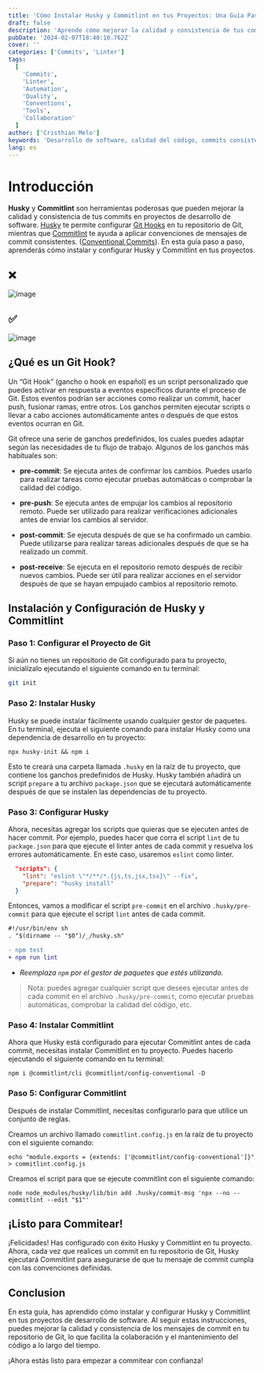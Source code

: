```yaml
---
title: 'Cómo Instalar Husky y Commitlint en tus Proyectos: Una Guía Paso a Paso'
draft: false
description: 'Aprende cómo mejorar la calidad y consistencia de tus commits en proyectos de software con Husky y Commitlint. Esta guía proporciona instrucciones paso a paso sobre cómo instalar y configurar estas poderosas herramientas, asegurando una mejor colaboración y mantenimiento del código a través de mensajes de commit estandarizados.'
pubDate: '2024-02-07T18:40:10.762Z'
cover: ''
categories: ['Commits', 'Linter']
tags:
  [
    'Commits',
    'Linter',
    'Automation',
    'Quality',
    'Conventions',
    'Tools',
    'Collaboration'
  ]
author: ['Cristhian Melo']
keywords: 'Desarrollo de software, calidad del código, commits consistentes, convenciones de commit, Husky, Commitlint, Git Hooks, automatización de procesos, control de versiones'
lang: es
---
```


# Introducción

**Husky** y **Commitlint** son herramientas poderosas que pueden mejorar la calidad y consistencia de tus commits en proyectos de desarrollo de software. [Husky](https://typicode.github.io/husky/) te permite configurar [Git Hooks](#qué-es-un-git-hook) en tu repositorio de Git, mientras que [Commitlint](https://commitlint.js.org/#/) te ayuda a aplicar convenciones de mensajes de commit consistentes. ([Conventional Commits](https://www.conventionalcommits.org/en/v1.0.0/)). En esta guía paso a paso, aprenderás cómo instalar y configurar Husky y Commitlint en tus proyectos.

## ❌

![image](/blog/how-to-install-husky-and-commitlint-in-your-projects-a-step-by-step-guide/no-conventional-commit.webp)

## ✅

![image](/blog/how-to-install-husky-and-commitlint-in-your-projects-a-step-by-step-guide/conventional-commit.webp)

## ¿Qué es un Git Hook?

Un “Git Hook” (gancho o hook en español) es un script personalizado que puedes activar en respuesta a eventos específicos durante el proceso de Git. Estos eventos podrían ser acciones como realizar un commit, hacer push, fusionar ramas, entre otros. Los ganchos permiten ejecutar scripts o llevar a cabo acciones automáticamente antes o después de que estos eventos ocurran en Git.

Git ofrece una serie de ganchos predefinidos, los cuales puedes adaptar según las necesidades de tu flujo de trabajo. Algunos de los ganchos más habituales son:

- **pre-commit**: Se ejecuta antes de confirmar los cambios. Puedes usarlo para realizar tareas como ejecutar pruebas automáticas o comprobar la calidad del código.

- **pre-push**: Se ejecuta antes de empujar los cambios al repositorio remoto. Puede ser utilizado para realizar verificaciones adicionales antes de enviar los cambios al servidor.

- **post-commit**: Se ejecuta después de que se ha confirmado un cambio. Puede utilizarse para realizar tareas adicionales después de que se ha realizado un commit.

- **post-receive**: Se ejecuta en el repositorio remoto después de recibir nuevos cambios. Puede ser útil para realizar acciones en el servidor después de que se hayan empujado cambios al repositorio remoto.

## Instalación y Configuración de Husky y Commitlint

### Paso 1: Configurar el Proyecto de Git

Si aún no tienes un repositorio de Git configurado para tu proyecto, inicialízalo ejecutando el siguiente comando en tu terminal:

```bash
git init
```

### Paso 2: Instalar Husky

Husky se puede instalar fácilmente usando cualquier gestor de paquetes. En tu terminal, ejecuta el siguiente comando para instalar Husky como una dependencia de desarrollo en tu proyecto:

```shell
npx husky-init && npm i
```

Esto te creará una carpeta llamada `.husky` en la raíz de tu proyecto, que contiene los ganchos predefinidos de Husky. Husky también añadirá un script `prepare` a tu archivo `package.json` que se ejecutará automáticamente después de que se instalen las dependencias de tu proyecto.

### Paso 3: Configurar Husky

Ahora, necesitas agregar los scripts que quieras que se ejecuten antes de hacer commit. Por ejemplo, puedes hacer que corra el script `lint` de tu `package.json`
para que ejecute el linter antes de cada commit y resuelva los errores automáticamente. En este caso, usaremos `eslint` como linter.

```json
  "scripts": {
    "lint": "eslint \"*/**/*.{js,ts,jsx,tsx}\" --fix",
    "prepare": "husky install"
  }
```

Entonces, vamos a modificar el script `pre-commit` en el archivo `.husky/pre-commit` para que ejecute el script `lint` antes de cada commit.

```diff title=".husky/pre-commit"
#!/usr/bin/env sh
. "$(dirname -- "$0")/_/husky.sh"

- npm test
+ npm run lint
```

- _Reemplaza `npm` por el gestor de paquetes que estés utilizando._

> Nota: puedes agregar cualquier script que desees ejecutar antes de cada commit en el archivo `.husky/pre-commit`, como ejecutar pruebas automáticas, comprobar la calidad del código, etc.

### Paso 4: Instalar Commitlint

Ahora que Husky está configurado para ejecutar Commitlint antes de cada commit, necesitas instalar Commitlint en tu proyecto. Puedes hacerlo ejecutando el siguiente comando en tu terminal:

```shell
npm i @commitlint/cli @commitlint/config-conventional -D
```

### Paso 5: Configurar Commitlint

Después de instalar Commitlint, necesitas configurarlo para que utilice un conjunto de reglas.

Creamos un archivo llamado `commitlint.config.js` en la raíz de tu proyecto con el siguiente comando:

```shell
echo "module.exports = {extends: ['@commitlint/config-conventional']}" > commitlint.config.js
```

Creamos el script para que se ejecute commitlint con el siguiente comando:

```shell
node node_modules/husky/lib/bin add .husky/commit-msg 'npx --no -- commitlint --edit "$1"'
```

## ¡Listo para Commitear!

¡Felicidades! Has configurado con éxito Husky y Commitlint en tu proyecto. Ahora, cada vez que realices un commit en tu repositorio de Git, Husky ejecutará Commitlint para asegurarse de que tu mensaje de commit cumpla con las convenciones definidas.

## Conclusion

En esta guía, has aprendido cómo instalar y configurar Husky y Commitlint en tus proyectos de desarrollo de software. Al seguir estas instrucciones, puedes mejorar la calidad y consistencia de los mensajes de commit en tu repositorio de Git, lo que facilita la colaboración y el mantenimiento del código a lo largo del tiempo.

¡Ahora estás listo para empezar a commitear con confianza!
